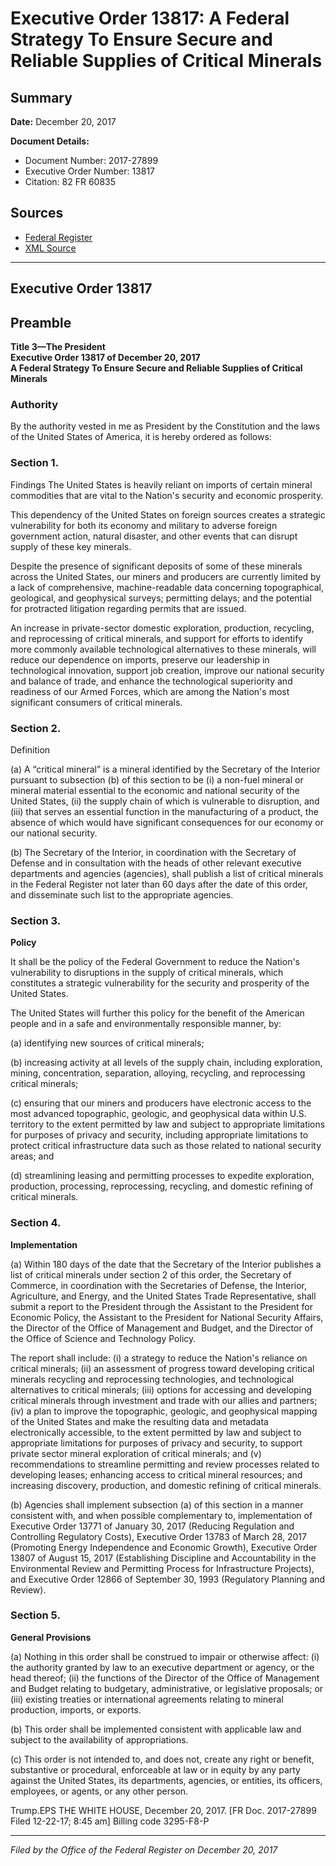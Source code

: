 # Executive Order 13817: A Federal Strategy To Ensure Secure and Reliable Supplies of Critical Minerals

## Summary

**Date:** December 20, 2017

**Document Details:**
- Document Number: 2017-27899
- Executive Order Number: 13817
- Citation: 82 FR 60835

## Sources
- [Federal Register](https://www.federalregister.gov/documents/2017/12/26/2017-27899/a-federal-strategy-to-ensure-secure-and-reliable-supplies-of-critical-minerals)
- [XML Source](https://www.federalregister.gov/documents/full_text/xml/2017/12/26/2017-27899.xml)

---

## Executive Order 13817

## Preamble

**Title 3—The President**  
**Executive Order 13817 of December 20, 2017**  
**A Federal Strategy To Ensure Secure and Reliable Supplies of Critical Minerals**

### Authority

By the authority vested in me as President by the Constitution and the laws of the United States of America, it is hereby ordered as follows:
### Section 1.

Findings
The United States is heavily reliant on imports of certain mineral commodities that are vital to the Nation's security and economic prosperity.

This dependency of the United States on foreign sources creates a strategic vulnerability for both its economy and military to adverse foreign government action, natural disaster, and other events that can disrupt supply of these key minerals.

Despite the presence of significant deposits of some of these minerals across the United States, our miners and producers are currently limited by a lack of comprehensive, machine-readable data concerning topographical, geological, and geophysical surveys; permitting delays; and the potential for protracted litigation regarding permits that are issued.

An increase in private-sector domestic exploration, production, recycling, and reprocessing of critical minerals, and support for efforts to identify more commonly available technological alternatives to these minerals, will reduce our dependence on imports, preserve our leadership in technological innovation, support job creation, improve our national security and balance of trade, and enhance the technological superiority and readiness of our Armed Forces, which are among the Nation's most significant consumers of critical minerals.
### Section 2.

Definition

(a) A “critical mineral” is a mineral identified by the Secretary of the Interior pursuant to subsection (b) of this section to be (i) a non-fuel mineral or mineral material essential to the economic and national security of the United States, (ii) the supply chain of which is vulnerable to disruption, and (iii) that serves an essential function in the manufacturing of a product, the absence of which would have significant consequences for our economy or our national security.

(b) The Secretary of the Interior, in coordination with the Secretary of Defense and in consultation with the heads of other relevant executive departments and agencies (agencies), shall publish a list of critical minerals in the 
Federal Register
not later than 60 days after the date of this order, and disseminate such list to the appropriate agencies.
### Section 3.

**Policy**

It shall be the policy of the Federal Government to reduce the Nation's vulnerability to disruptions in the supply of critical minerals, which constitutes a strategic vulnerability for the security and prosperity of the United States.

The United States will further this policy for the benefit of the American people and in a safe and environmentally responsible manner, by:

(a) identifying new sources of critical minerals;

(b) increasing activity at all levels of the supply chain, including exploration, mining, concentration, separation, alloying, recycling, and reprocessing critical minerals;

(c) ensuring that our miners and producers have electronic access to the most advanced topographic, geologic, and geophysical data within U.S. territory to the extent permitted by law and subject to appropriate limitations for purposes of privacy and security, including appropriate limitations to protect critical infrastructure data such as those related to national security areas; and

(d) streamlining leasing and permitting processes to expedite exploration, production, processing, reprocessing, recycling, and domestic refining of critical minerals.
### Section 4.

**Implementation**

(a) Within 180 days of the date that the Secretary of the Interior publishes a list of critical minerals under section 2 of this order, the Secretary of Commerce, in coordination with the Secretaries of Defense, the Interior, Agriculture, and Energy, and the United States Trade Representative, shall submit a report to the President through the Assistant to the President for Economic Policy, the Assistant to the President for National Security Affairs, the Director of the Office of Management and Budget, and the Director of the Office of Science and Technology Policy.

The report shall include:
    (i) a strategy to reduce the Nation's reliance on critical minerals;
    (ii) an assessment of progress toward developing critical minerals recycling and reprocessing technologies, and technological alternatives to critical minerals;
    (iii) options for accessing and developing critical minerals through investment and trade with our allies and partners;
    (iv) a plan to improve the topographic, geologic, and geophysical mapping of the United States and make the resulting data and metadata electronically accessible, to the extent permitted by law and subject to appropriate limitations for purposes of privacy and security, to support private sector mineral exploration of critical minerals; and
    (v) recommendations to streamline permitting and review processes related to developing leases; enhancing access to critical mineral resources; and increasing discovery, production, and domestic refining of critical minerals.

(b) Agencies shall implement subsection (a) of this section in a manner consistent with, and when possible complementary to, implementation of Executive Order 13771 of January 30, 2017 (Reducing Regulation and Controlling Regulatory Costs), Executive Order 13783 of March 28, 2017 (Promoting Energy Independence and Economic Growth), Executive Order 13807 of August 15, 2017 (Establishing Discipline and Accountability in the Environmental Review and Permitting Process for Infrastructure Projects), and Executive Order 12866 of September 30, 1993 (Regulatory Planning and Review).
### Section 5.

**General Provisions**

(a) Nothing in this order shall be construed to impair or otherwise affect:
    (i) the authority granted by law to an executive department or agency, or the head thereof;
    (ii) the functions of the Director of the Office of Management and Budget relating to budgetary, administrative, or legislative proposals; or
    (iii) existing treaties or international agreements relating to mineral production, imports, or exports.

(b) This order shall be implemented consistent with applicable law and subject to the availability of appropriations.

(c) This order is not intended to, and does not, create any right or benefit, substantive or procedural, enforceable at law or in equity by any party against the United States, its departments, agencies, or entities, its officers, employees, or agents, or any other person.

Trump.EPS
THE WHITE HOUSE,
December 20, 2017.
[FR Doc. 2017-27899
Filed 12-22-17; 8:45 am]
Billing code 3295-F8-P

---

*Filed by the Office of the Federal Register on December 20, 2017*

